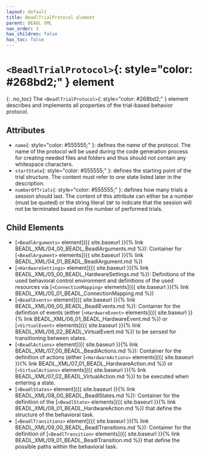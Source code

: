```yaml
---
layout: default
title: BeadlTrialProtocol element
parent: BEADL XML
nav_order: 3
has_children: false
has_toc: false
---
```

# `<BeadlTrialProtocol>`{: style="color: #268bd2;" } element
{: .no_toc}
The `<BeadlTrialProtocol>`{: style="color: #268bd2;" } element describes and implements all properties of the trial-based behavior protocol.

## Attributes
- `name`{: style="color: #555555;" }: defines the name of the protocol. The name of the protocol will be used during the code generation process for creating needed files and folders and thus should not contain any whitespace characters.
- `startState`{: style="color: #555555;" }: defines the starting point of the trial structure. The content must refer to one state listed later in the description.
- `numberOfTrials`{: style="color: #555555;" }: defines how many trials a session should last. The content of this attribute can either be a number (must be quoted) or the string literal `INF` to indicate that the session will not be terminated based on the number of performed trials.

## Child Elements
- [`<BeadlArguments>` element]({{ site.baseurl }}{% link BEADL_XML/04_00_BEADL_BeadlArguments.md %}): Container for [`<BeadlArgument>` elements]({{ site.baseurl }}{% link BEADL_XML/04_01_BEADL_BeadlArgument.md %})
- [`<HardwareSettings>` element]({{ site.baseurl }}{% link BEADL_XML/05_00_BEADL_HardwareSettings.md %}): Definitions of the used behavioral control environment and definitions of the used resources via [`<ConnectionMapping>` elements]({{ site.baseurl }}{% link BEADL_XML/05_01_BEADL_ConnectionMapping.md %})
- [`<BeadlEvents>` element]({{ site.baseurl }}{% link BEADL_XML/06_00_BEADL_BeadlEvents.md %}): Container for the definition of events (either [`<HardwareEvent>` elements]({{ site.baseurl }}{% link BEADL_XML/06_01_BEADL_HardwareEvent.md %}) or [`<VirtualEvent>` elements]({{ site.baseurl }}{% link BEADL_XML/06_02_BEADL_VirtualEvent.md %}) to be sensed for transitioning between states.
- [`<BeadlActions>` element]({{ site.baseurl }}{% link BEADL_XML/07_00_BEADL_BeadlActions.md %}): Container for the definition of actions (either [`<HardwareActions>` elements]({{ site.baseurl }}{% link BEADL_XML/07_01_BEADL_HardwareAction.md %}) or [`<VirtualActions>` elements]({{ site.baseurl }}{% link BEADL_XML/07_02_BEADL_VirtualAction.md %}) to be executed when entering a state.
- [`<BeadlStates>` element]({{ site.baseurl }}{% link BEADL_XML/08_00_BEADL_BeadlStates.md %}): Container for the definition of the [`<BeadlState>` elements]({{ site.baseurl }}{% link BEADL_XML/08_01_BEADL_HardwareAction.md %}) that define the structure of the behavioral task.
- [`<BeadlTransitions>` element]({{ site.baseurl }}{% link BEADL_XML/09_00_BEADL_BeadlTransitions.md %}): Container for the definition of [`<BeadlTransition>` elements]({{ site.baseurl }}{% link BEADL_XML/09_01_BEADL_BeadlTransition.md %}) that define the possible paths within the behavioral task.